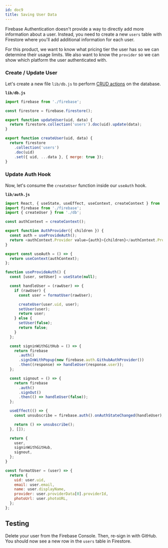 ```yaml
---
id: doc9
title: Saving User Data
---
```


Firebase Authentication doesn't provide a way to directly add more information about a user. Instead, you need to create a new `users` table with Firestore where you'll add additional information for each user.

For this product, we want to know what pricing tier the user has so we can determine their usage limits. We also want to know the `provider` so we can show which platform the user authenticated with.

### Create / Update User

Let's create a new file `lib/db.js` to perform [CRUD actions](https://en.wikipedia.org/wiki/Create,_read,_update_and_delete) on the database.

**`lib/db.js`**

```js
import firebase from './firebase';

const firestore = firebase.firestore();

export function updateUser(uid, data) {
  return firestore.collection('users').doc(uid).update(data);
}

export function createUser(uid, data) {
  return firestore
    .collection('users')
    .doc(uid)
    .set({ uid, ...data }, { merge: true });
}
```

### Update Auth Hook

Now, let's consume the `createUser` function inside our `useAuth` hook.

**`lib/auth.js`**

```javascript {3,23}
import React, { useState, useEffect, useContext, createContext } from 'react';
import firebase from './firebase';
import { createUser } from './db';

const authContext = createContext();

export function AuthProvider({ children }) {
  const auth = useProvideAuth();
  return <authContext.Provider value={auth}>{children}</authContext.Provider>;
}

export const useAuth = () => {
  return useContext(authContext);
};

function useProvideAuth() {
  const [user, setUser] = useState(null);

  const handleUser = (rawUser) => {
    if (rawUser) {
      const user = formatUser(rawUser);

      createUser(user.uid, user);
      setUser(user);
      return user;
    } else {
      setUser(false);
      return false;
    }
  };

  const signinWithGitHub = () => {
    return firebase
      .auth()
      .signInWithPopup(new firebase.auth.GithubAuthProvider())
      .then((response) => handleUser(response.user));
  };

  const signout = () => {
    return firebase
      .auth()
      .signOut()
      .then(() => handleUser(false));
  };

  useEffect(() => {
    const unsubscribe = firebase.auth().onAuthStateChanged(handleUser);

    return () => unsubscribe();
  }, []);

  return {
    user,
    signinWithGitHub,
    signout,
  };
}

const formatUser = (user) => {
  return {
    uid: user.uid,
    email: user.email,
    name: user.displayName,
    provider: user.providerData[0].providerId,
    photoUrl: user.photoURL,
  };
};
```

## Testing

Delete your user from the Firebase Console. Then, re-sign in with GitHub. You should now see a new row in the `users` table in Firestore.

<!-- ![Firestore User Table](/firestore-user-created.png) -->
